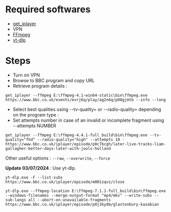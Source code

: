 # Required softwares

* [get_iplayer](https://github.com/get-iplayer/get_iplayer_win32/releases/)
* VPN
* [FFmpeg](https://ffmpeg.org/download.html#build-windows)
* [yt-dlp](https://github.com/yt-dlp/yt-dlp)

# Steps

* Turn on VPN
* Browse to BBC program and copy URL
* Retrieve program details :

`get_iplayer --ffmpeg E:\ffmpeg-4.1-win64-static\bin\ffmpeg.exe https://www.bbc.co.uk/events/evrj6q/play/ag2n6q/p08gjmtb --info --long`
* Select best qualities using --tv-quality= or --radio-quality= depending on the program type :
* Set attempts number in case of an invalid or incomplete fragment using --attempts NUMBER

`get_iplayer --ffmpeg E:\ffmpeg-4.4.1-full_build\bin\ffmpeg.exe --tv-quality="fhd" --radio-quality="high" --attempts 10 -https://www.bbc.co.uk/iplayer/episode/p0c7bcgh/later-live-tracks-liam-gallagher-better-days-later-with-jools-holland`

Other useful options : `--raw`, `--overwrite`, `--force`

**Update 03/07/2024** : Use yt-dlp.

`yt-dlp.exe -F --list-subs https://www.bbc.co.uk/iplayer/episode/m001zqvz/close`

`yt-dlp.exe --ffmpeg-location E:\ffmpeg-7.1.1-full_build\bin\ffmpeg.exe --windows-filenames --merge-output-format "mp4/mkv" --write-subs --sub-langs all --abort-on-unavailable-fragments https://www.bbc.co.uk/iplayer/episode/p0j3kydm/glastonbury-kasabian`
